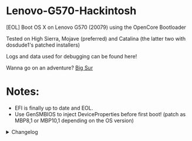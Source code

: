 # Lenovo-G570-Hackintosh
[EOL] Boot OS X on Lenovo G570 (20079) using the OpenCore Bootloader

Tested on High Sierra, Mojave (preferred) and Catalina (the latter two with dosdude1's patched installers)

Logs and data used for debugging can be found here! <!-- to-do: hyperlink the Debug folder -->

Wanna go on an adventure? [Big Sur](https://codeberg.org/satan/HackintoshNext-G570)

# Notes:
- EFI is finally up to date and EOL.
- Use GenSMBIOS to inject DeviceProperties before first boot! (patch as MBP8,1 or MBP10,1 depending on the OS version)

<details>
<summary>Changelog</summary>

#### - 3 March 2022 = fail
- WIP! NOT READY! WILL BE, SOON...
- PS:- I had more luck booting off of a blunt USB on the first try than this calculated approach. How ironic 

#### - 4 March 2022
- placed files needed for duetpkg to read OCBL.
- USB boots (finally) but throws a kernel panic error, which i cannot fix with my expertise rn

#### - 20 November 2022
- The blind build is back, except it is now more raw and messed up.
- But hey, it boots, so, profit?
- I blame incycledream for guilting me into doing this again. Wrapped it up in 2 hrs. tops, nice record xD
- There's a lot of work to do, NGL. Checklist soon

#### - 15 February 2023
- Much needed improvements were made. Sorry for the fucked layout. I'll try to fix it (soon)

#### - 1 March 2023 (incycledream)
- I fixed the fucked layout

#### - 7 March 2023 (incycledream)
- BIG SUR INSTALLER BOOTED SUCCESSFULLY.
- graphics doesn't work but I'll try to do something with my Terascale 2 GPU
<img src="https://files.catbox.moe/xyav88.jpg">

#### - 9 March 2023 (incycledream)
- Big Sur works like a charm with some things broken like audio and brightness
- from now, big sur updates will be posted here [satan/HackintoshNext-G570](https://codeberg.org/satan/HackintoshNext-G570) (codeberg)
- I drop active development, almost everything works normally
<img src="https://preview.redd.it/kyp56ad5ddma1.png?width=1080&crop=smart&auto=webp&v=enabled&s=de6422e70dc28de7fc0deec2448b14404f690f37">
</details>

